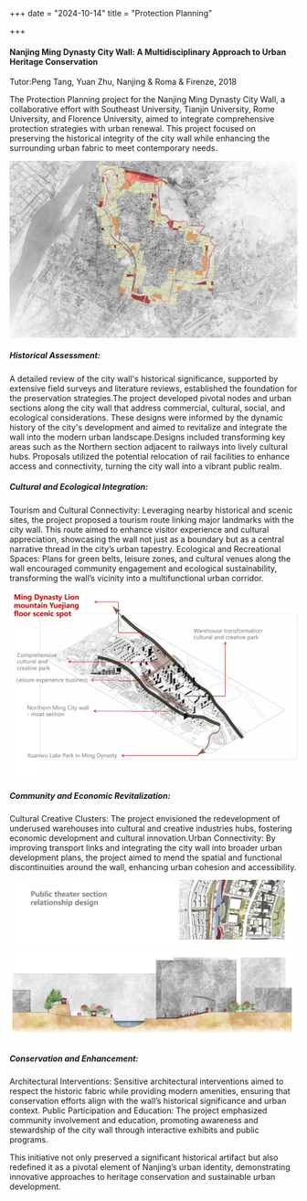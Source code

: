 +++
date = "2024-10-14"
title = "Protection Planning"

+++

#### Nanjing Ming Dynasty City Wall: A Multidisciplinary Approach to Urban Heritage Conservation

Tutor:Peng Tang, Yuan Zhu, Nanjing & Roma & Firenze, 2018


The Protection Planning project for the Nanjing Ming Dynasty City Wall, a collaborative effort with Southeast University, Tianjin University, Rome University, and Florence University, aimed to integrate comprehensive protection strategies with urban renewal. This project focused on preserving the historical integrity of the city wall while enhancing the surrounding urban fabric to meet contemporary needs.

![about](/images/pic10.jpg)
##### Historical Assessment:
A detailed review of the city wall's historical significance, supported by extensive field surveys and literature reviews, established the foundation for the preservation strategies.The project developed pivotal nodes and urban sections along the city wall that address commercial, cultural, social, and ecological considerations. These designs were informed by the dynamic history of the city's development and aimed to revitalize and integrate the wall into the modern urban landscape.Designs included transforming key areas such as the Northern section adjacent to railways into lively cultural hubs. Proposals utilized the potential relocation of rail facilities to enhance access and connectivity, turning the city wall into a vibrant public realm.


##### Cultural and Ecological Integration:
Tourism and Cultural Connectivity: Leveraging nearby historical and scenic sites, the project proposed a tourism route linking major landmarks with the city wall. This route aimed to enhance visitor experience and cultural appreciation, showcasing the wall not just as a boundary but as a central narrative thread in the city’s urban tapestry. Ecological and Recreational Spaces: Plans for green belts, leisure zones, and cultural venues along the wall encouraged community engagement and ecological sustainability, transforming the wall’s vicinity into a multifunctional urban corridor.


![about](/images/pic26.jpg)

##### Community and Economic Revitalization:
Cultural Creative Clusters: The project envisioned the redevelopment of underused warehouses into cultural and creative industries hubs, fostering economic development and cultural innovation.Urban Connectivity: By improving transport links and integrating the city wall into broader urban development plans, the project aimed to mend the spatial and functional discontinuities around the wall, enhancing urban cohesion and accessibility.


![about](/images/pic27.jpg)
##### Conservation and Enhancement:
Architectural Interventions: Sensitive architectural interventions aimed to respect the historic fabric while providing modern amenities, ensuring that conservation efforts align with the wall’s historical significance and urban context.
Public Participation and Education: The project emphasized community involvement and education, promoting awareness and stewardship of the city wall through interactive exhibits and public programs.


This initiative not only preserved a significant historical artifact but also redefined it as a pivotal element of Nanjing’s urban identity, demonstrating innovative approaches to heritage conservation and sustainable urban development.